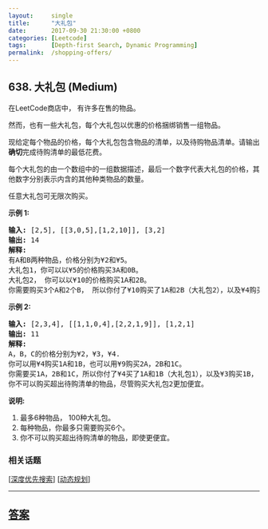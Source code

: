 ```yaml
---
layout:     single
title:      "大礼包"
date:       2017-09-30 21:30:00 +0800
categories: [Leetcode]
tags:       [Depth-first Search, Dynamic Programming]
permalink:  /shopping-offers/
---
```


## 638. 大礼包 (Medium)

<p>在LeetCode商店中， 有许多在售的物品。</p>

<p>然而，也有一些大礼包，每个大礼包以优惠的价格捆绑销售一组物品。</p>

<p>现给定每个物品的价格，每个大礼包包含物品的清单，以及待购物品清单。请输出<strong>确切</strong>完成待购清单的最低花费。</p>

<p>每个大礼包的由一个数组中的一组数据描述，最后一个数字代表大礼包的价格，其他数字分别表示内含的其他种类物品的数量。</p>

<p>任意大礼包可无限次购买。</p>

<p><strong>示例 1:</strong></p>

<pre><strong>输入:</strong> [2,5], [[3,0,5],[1,2,10]], [3,2]
<strong>输出:</strong> 14
<strong>解释:</strong> 
有A和B两种物品，价格分别为&yen;2和&yen;5。
大礼包1，你可以以&yen;5的价格购买3A和0B。
大礼包2， 你可以以&yen;10的价格购买1A和2B。
你需要购买3个A和2个B， 所以你付了&yen;10购买了1A和2B（大礼包2），以及&yen;4购买2A。</pre>

<p><strong>示例 2:</strong></p>

<pre><strong>输入:</strong> [2,3,4], [[1,1,0,4],[2,2,1,9]], [1,2,1]
<strong>输出:</strong> 11
<strong>解释:</strong> 
A，B，C的价格分别为&yen;2，&yen;3，&yen;4.
你可以用&yen;4购买1A和1B，也可以用&yen;9购买2A，2B和1C。
你需要买1A，2B和1C，所以你付了&yen;4买了1A和1B（大礼包1），以及&yen;3购买1B， &yen;4购买1C。
你不可以购买超出待购清单的物品，尽管购买大礼包2更加便宜。
</pre>

<p><strong>说明:</strong></p>

<ol>
	<li>最多6种物品， 100种大礼包。</li>
	<li>每种物品，你最多只需要购买6个。</li>
	<li>你不可以购买超出待购清单的物品，即使更便宜。</li>
</ol>

### 相关话题
  [[深度优先搜索](https://github.com/openset/leetcode/tree/master/tag/depth-first-search/README.md)]
  [[动态规划](https://github.com/openset/leetcode/tree/master/tag/dynamic-programming/README.md)]

---

## [答案](https://github.com/openset/leetcode/tree/master/problems/shopping-offers)
